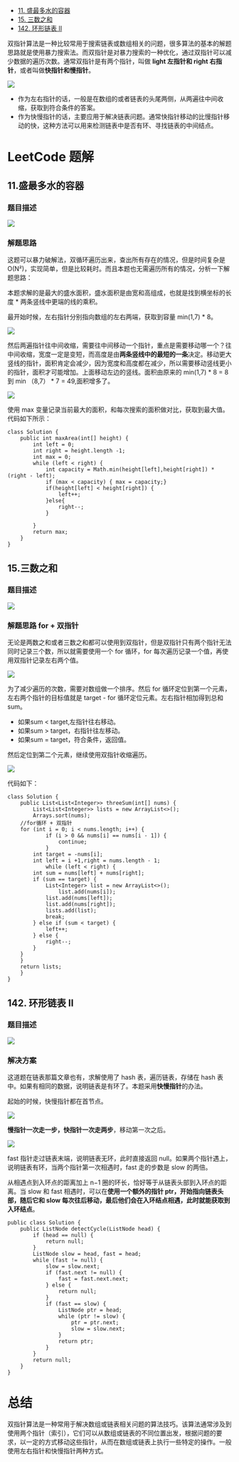 * [11. 盛最多水的容器](#11盛最多水的容器)
* [15. 三数之和](#15三数之和)
* [142. 环形链表 II](#142-环形链表-ii)

双指针算法是一种比较常用于搜索链表或数组相关的问题，很多算法的基本的解题思路就是使用暴力搜索法。而双指针是对暴力搜索的一种优化，通过双指针可以减少数据的遍历次数。通常双指针是有两个指针，叫做 **light 左指针和 right 右指针**，或者叫做**快指针和慢指针**。


![](https://files.mdnice.com/user/29864/197517f4-23e6-4dc4-a3a2-d4e63749d6bb.png)

* 作为左右指针的话，一般是在数组的或者链表的头尾两侧，从两遍往中间收缩，获取到符合条件的答案。
* 作为快慢指针的话，主要应用于解决链表问题。通常快指针移动的比慢指针移动的快，这种方法可以用来检测链表中是否有环、寻找链表的中间结点。

# LeetCode 题解

## 11.盛最多水的容器

### 题目描述


![](https://files.mdnice.com/user/29864/cc29bbd1-7724-4f74-a129-c48b6d327f5b.png)

### 解题思路

这题可以暴力破解法，双循环遍历出来，查出所有存在的情况，但是时间复杂是O(N²)，实现简单，但是比较耗时。而且本题也无需遍历所有的情况，分析一下解题思路：

本题求解的是最大的盛水面积，盛水面积是由宽和高组成，也就是找到横坐标的长度 * 两条竖线中更端的线的乘积。

最开始时候，左右指针分别指向数组的左右两端，获取到容量 min(1,7) * 8。

![](https://files.mdnice.com/user/29864/f495099f-671d-4876-977f-21b615430017.png)

然后两遍指针往中间收缩，需要往中间移动一个指针，重点是需要移动哪一个？往中间收缩，宽度一定是变短，而高度是由**两条竖线中的最短的一条**决定。移动更大竖线的指针，面积肯定会减少，因为宽度和高度都在减少，所以需要移动竖线更小的指针，面积才可能增加。上面移动左边的竖线。面积由原来的 min(1,7) * 8 = 8 到 min （8,7） * 7 = 49,面积增多了。


![](https://files.mdnice.com/user/29864/d750219e-18c6-42d5-ba1b-f62aa2b4a6fc.png)


使用 max 变量记录当前最大的面积，和每次搜索的面积做对比，获取到最大值。代码如下所示：

```
class Solution {
    public int maxArea(int[] height) {
        int left = 0;
        int right = height.length -1;
        int max = 0;
        while (left < right) {
            int capacity = Math.min(height[left],height[right]) * (right - left);
            if (max < capacity) { max = capacity;}
            if(height[left] < height[right]) {
                left++;
            }else{
                right--;
            }

        }
        return max;
    }
}
```

## 15.三数之和

### 题目描述


![](https://files.mdnice.com/user/29864/357b64f5-cc06-4622-b0f3-6c8a91d393b3.png)

### 解题思路 for + 双指针

无论是两数之和或者三数之和都可以使用到双指针，但是双指针只有两个指针无法同时记录三个数，所以就需要使用一个 for 循环，for 每次遍历记录一个值，再使用双指针记录左右两个值。


![](https://files.mdnice.com/user/29864/7f5bd881-19d9-4648-a3d0-6e9f5cc5d872.png)

为了减少遍历的次数，需要对数组做一个排序。然后 for 循环定位到第一个元素，左右两个指针的目标值就是 target - for 循环定位元素。左右指针相加得到总和 sum。

* 如果sum < target,左指针往右移动。
* 如果sum > target，右指针往左移动。
* 如果sum = target，符合条件，返回值。

然后定位到第二个元素，继续使用双指针收缩遍历。


![](https://files.mdnice.com/user/29864/550b506a-1644-4c30-8d9c-c458f7e7bd3d.png)

代码如下：
    
```
class Solution {
    public List<List<Integer>> threeSum(int[] nums) {
        List<List<Integer>> lists = new ArrayList<>();
        Arrays.sort(nums);
	//for循环 + 双指针
	for (int i = 0; i < nums.length; i++) {
            if (i > 0 && nums[i] == nums[i - 1]) {
                continue;
            }
	    int target = -nums[i];
	    int left = i +1,right = nums.length - 1;
            while (left < right) {
		int sum = nums[left] + nums[right];
		if (sum == target) {
		    List<Integer> list = new ArrayList<>();
	            list.add(nums[i]);
		    list.add(nums[left]);
		    list.add(nums[right]);
		    lists.add(list);
		    break;
		} else if (sum < target) {
		    left++;
		} else {
		    right--;
		}
	}
	}
	return lists;
    }
}
```

## 142. 环形链表 II

### 题目描述

![](https://files.mdnice.com/user/29864/a323da8f-3732-4083-a9e5-457f97111c72.png)

### 解决方案

这道题在链表那篇文章也有，求解使用了 hash 表，遍历链表，存储在 hash 表中。如果有相同的数据，说明链表是有环了。本题采用**快慢指针**的办法。

起始的时候，快慢指针都在首节点。

![](https://files.mdnice.com/user/29864/62b7919d-3021-485e-aa47-ad6a2c3fdd35.png)

**慢指针一次走一步，快指针一次走两步**，移动第一次之后。

![](https://files.mdnice.com/user/29864/da498d32-c004-445e-993d-edd1aa73c6c6.png)

fast 指针走过链表末端，说明链表无环，此时直接返回 null。如果两个指针遇上，说明链表有环，当两个指针第一次相遇时，fast 走的步数是 slow 的两倍。

从相遇点到入环点的距离加上 n−1 圈的环长，恰好等于从链表头部到入环点的距离。当 slow 和 fast 相遇时，可以在**使用一个额外的指针 ptr，开始指向链表头部，随后它和 slow 每次往后移动，最后他们会在入环结点相遇，此时就能获取到入环结点**。


```
public class Solution {
    public ListNode detectCycle(ListNode head) {
        if (head == null) {
            return null;
        }
        ListNode slow = head, fast = head;
        while (fast != null) {
            slow = slow.next;
            if (fast.next != null) {
                fast = fast.next.next;
            } else {
                return null;
            }
            if (fast == slow) {
                ListNode ptr = head;
                while (ptr != slow) {
                    ptr = ptr.next;
                    slow = slow.next;
                }
                return ptr;
            }
        }
        return null;
    }
}
```

# 总结 

双指针算法是一种常用于解决数组或链表相关问题的算法技巧。该算法通常涉及到使用两个指针（索引），它们可以从数组或链表的不同位置出发，根据问题的要求，以一定的方式移动这些指针，从而在数组或链表上执行一些特定的操作。一般使用左右指针和快慢指针两种方式。
